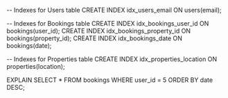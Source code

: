 -- Indexes for Users table
CREATE INDEX idx_users_email ON users(email);

-- Indexes for Bookings table
CREATE INDEX idx_bookings_user_id ON bookings(user_id);
CREATE INDEX idx_bookings_property_id ON bookings(property_id);
CREATE INDEX idx_bookings_date ON bookings(date);

-- Indexes for Properties table
CREATE INDEX idx_properties_location ON properties(location);

EXPLAIN SELECT * 
FROM bookings 
WHERE user_id = 5 
ORDER BY date DESC;
